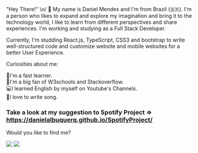  "Hey There!" \o/ 👋
My name is Daniel Mendes and I'm from Brazil (🇧🇷). I'm a person who likes to expand and explore my imagination and bring it to the technology world, I like to learn from different perspectives and share experiences. I'm working and studying as a Full Stack Developer.    

Currently, I'm studding React.js, TypeScript, CSS3 and bootstrap to write well-structured code and customize website and mobile websites for a better User Experience. 

Curiosities about me:

:rocket:I'm a fast learner.  
:open_file_folder:I'm a big fan of W3schools and Stackoverflow.  
:computer:I learned English by myself on Youtube's Channels.       
:pencil:I love to write song.   

   ### Take a look at my suggestion to Spotify Project => https://danielalbuquerq.github.io/SpotifyProject/

 Would you like to find me?

 <div>
  <a href="https://www.linkedin.com/in/daniel-albuquerque-0a693215a/" rel="nofollow"><img src="https://img.shields.io/badge/-LinkedIn-%230077B5?style=for-the-badge&amp;logo=linkedin&amp;logoColor=white" style="max-width: 100%;"></a>
 <a href="https://api.whatsapp.com/send?phone=5511964548597" rel="nofollow"><img src= "https://img.shields.io/badge/WhatsApp-25D366?style=for-the-badge&logo=whatsapp&logoColor=white"></a>
 </div>
